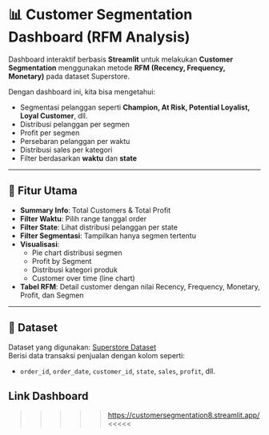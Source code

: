 # 📊 Customer Segmentation Dashboard (RFM Analysis)

Dashboard interaktif berbasis **Streamlit** untuk melakukan **Customer Segmentation** menggunakan metode **RFM (Recency, Frequency, Monetary)** pada dataset Superstore.  

Dengan dashboard ini, kita bisa mengetahui:
- Segmentasi pelanggan seperti **Champion, At Risk, Potential Loyalist, Loyal Customer**, dll.
- Distribusi pelanggan per segmen
- Profit per segmen
- Persebaran pelanggan per waktu
- Distribusi sales per kategori
- Filter berdasarkan **waktu** dan **state**

---

## 🚀 Fitur Utama
- **Summary Info**: Total Customers & Total Profit
- **Filter Waktu**: Pilih range tanggal order
- **Filter State**: Lihat distribusi pelanggan per state
- **Filter Segmentasi**: Tampilkan hanya segmen tertentu
- **Visualisasi**:
  - Pie chart distribusi segmen
  - Profit by Segment
  - Distribusi kategori produk
  - Customer over time (line chart)
- **Tabel RFM**: Detail customer dengan nilai Recency, Frequency, Monetary, Profit, dan Segmen

---

## 📂 Dataset
Dataset yang digunakan: [Superstore Dataset](https://raw.githubusercontent.com/andrianusalvien/Customer-Satisfaction-and-Sentiment-Analysis/refs/heads/main/superstore_dataset%20-%20segmentation%20-%20superstore.csv)  
Berisi data transaksi penjualan dengan kolom seperti:
- `order_id`, `order_date`, `customer_id`, `state`, `sales`, `profit`, dll.


## Link Dashboard
>>>>> https://customersegmentation8.streamlit.app/ <<<<<
